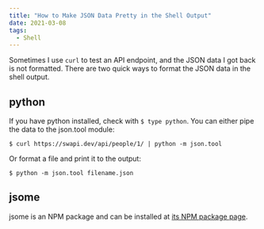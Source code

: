 ```yaml
---
title: "How to Make JSON Data Pretty in the Shell Output"
date: 2021-03-08
tags:
  - Shell
---
```


Sometimes I use `curl` to test an API endpoint, and the JSON data I got back is not formatted. There are two quick ways to format the JSON data in the shell output.

## python

If you have python installed, check with `$ type python`. You can either pipe the data to the json.tool module:

```shell
$ curl https://swapi.dev/api/people/1/ | python -m json.tool
```

Or format a file and print it to the output:

```shell
$ python -m json.tool filename.json
```

## jsome

jsome is an NPM package and can be installed at [its NPM package page](https://www.npmjs.com/package/jsome).
